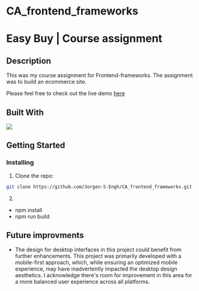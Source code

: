 # CA_frontend_frameworks

# Easy Buy | Course assignment 

## Description

This was my course assignment for Frontend-frameworks. The assignment was to build an ecommerce site. 

Please feel free to check out the live demo [here](https://grand-sundae-549d05.netlify.app/)

## Built With

<p>
  <a href="https://skillicons.dev">
    <img src="https://skillicons.dev/icons?i=react,sass,github,vscode,figma" />
  </a>
</p>

## Getting Started

### Installing

1. Clone the repo:

```bash
git clone https://github.com/Jorgen-S-Engh/CA_frontend_frameworks.git
```

2.

- npm install
- npm run build


## Future improvments

- The design for desktop interfaces in this project could benefit from further enhancements. This project was primarily developed with a mobile-first approach, which, while ensuring an optimized mobile experience, may have inadvertently impacted the desktop design aesthetics. I acknowledge there's room for improvement in this area for a more balanced user experience across all platforms.
